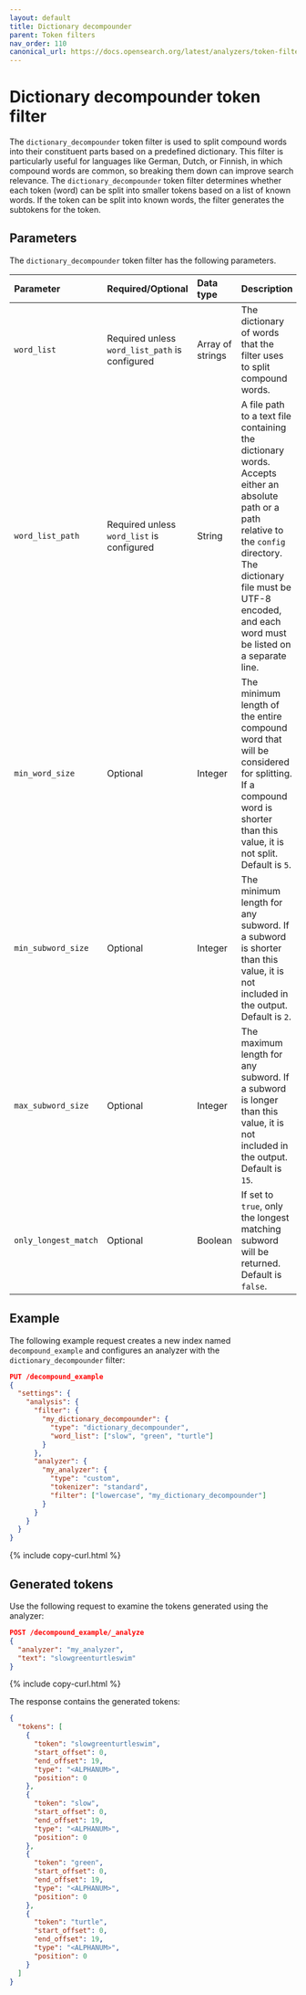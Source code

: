 ```yaml
---
layout: default
title: Dictionary decompounder
parent: Token filters
nav_order: 110
canonical_url: https://docs.opensearch.org/latest/analyzers/token-filters/dictionary-decompounder/
---
```


# Dictionary decompounder token filter

The `dictionary_decompounder` token filter is used to split compound words into their constituent parts based on a predefined dictionary. This filter is particularly useful for languages like German, Dutch, or Finnish, in which compound words are common, so breaking them down can improve search relevance. The `dictionary_decompounder` token filter determines whether each token (word) can be split into smaller tokens based on a list of known words. If the token can be split into known words, the filter generates the subtokens for the token.

## Parameters

The `dictionary_decompounder` token filter has the following parameters.

Parameter | Required/Optional | Data type | Description
:--- | :--- | :--- | :--- 
`word_list` | Required unless `word_list_path` is configured | Array of strings | The dictionary of words that the filter uses to split compound words.
`word_list_path` | Required unless `word_list` is configured | String | A file path to a text file containing the dictionary words. Accepts either an absolute path or a path relative to the `config` directory. The dictionary file must be UTF-8 encoded, and each word must be listed on a separate line.
`min_word_size` | Optional | Integer | The minimum length of the entire compound word that will be considered for splitting. If a compound word is shorter than this value, it is not split. Default is `5`.
`min_subword_size` | Optional | Integer | The minimum length for any subword. If a subword is shorter than this value, it is not included in the output. Default is `2`.
`max_subword_size` | Optional | Integer | The maximum length for any subword. If a subword is longer than this value, it is not included in the output. Default is `15`.
`only_longest_match` | Optional | Boolean | If set to `true`, only the longest matching subword will be returned. Default is `false`.

## Example

The following example request creates a new index named `decompound_example` and configures an analyzer with the `dictionary_decompounder` filter:

```json
PUT /decompound_example
{
  "settings": {
    "analysis": {
      "filter": {
        "my_dictionary_decompounder": {
          "type": "dictionary_decompounder",
          "word_list": ["slow", "green", "turtle"]
        }
      },
      "analyzer": {
        "my_analyzer": {
          "type": "custom",
          "tokenizer": "standard",
          "filter": ["lowercase", "my_dictionary_decompounder"]
        }
      }
    }
  }
}
```
{% include copy-curl.html %}

## Generated tokens

Use the following request to examine the tokens generated using the analyzer:

```json
POST /decompound_example/_analyze
{
  "analyzer": "my_analyzer",
  "text": "slowgreenturtleswim"
}
```
{% include copy-curl.html %}

The response contains the generated tokens:

```json
{
  "tokens": [
    {
      "token": "slowgreenturtleswim",
      "start_offset": 0,
      "end_offset": 19,
      "type": "<ALPHANUM>",
      "position": 0
    },
    {
      "token": "slow",
      "start_offset": 0,
      "end_offset": 19,
      "type": "<ALPHANUM>",
      "position": 0
    },
    {
      "token": "green",
      "start_offset": 0,
      "end_offset": 19,
      "type": "<ALPHANUM>",
      "position": 0
    },
    {
      "token": "turtle",
      "start_offset": 0,
      "end_offset": 19,
      "type": "<ALPHANUM>",
      "position": 0
    }
  ]
}
```
